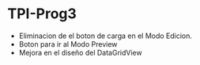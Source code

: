 # TPI-Prog3
- Eliminacion de el boton de carga en el Modo Edicion.
- Boton para ir al Modo Preview
- Mejora en el diseño del DataGridView
  
